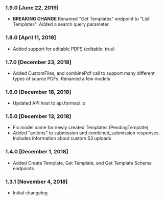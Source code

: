 ### 1.9.0 [June 22, 2019]
* **BREAKING CHANGE** Renamed "Get Templates" endpoint to "List Templates". Added a search query parameter.

### 1.8.0 [April 11, 2019]
* Added support for editable PDFS (editable: true)

### 1.7.0 [December 23, 2018]
* Added CustomFiles, and combinePdf call to support many different types of source PDFs. Renamed a few models

### 1.6.0 [December 18, 2018]
* Updated API host to api.formapi.io

### 1.5.0 [December 13, 2018]
* Fix model name for newly created Templates (PendingTemplate)
* Added "actions" to submission and combined_submission responses. Includes information about custom S3 uploads

### 1.4.0 [December 1, 2018]
* Added Create Template, Get Template, and Get Template Schema endpoints

### 1.3.1 [November 4, 2018]
* Initial changelog
